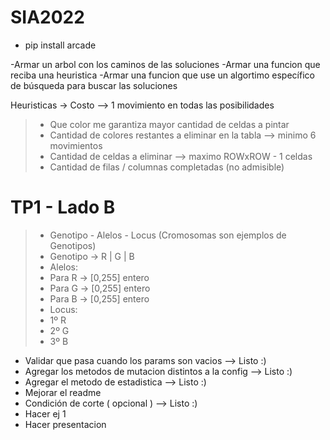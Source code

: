 # SIA2022

- pip install arcade



-Armar un arbol con los caminos de las soluciones
-Armar una funcion que reciba una heuristica
-Armar una funcion que use un algortimo específico 
 de búsqueda para buscar las soluciones

Heuristicas -> Costo --> 1 movimiento en todas las posibilidades
>- Que color me garantiza mayor cantidad de celdas a pintar
>- Cantidad de colores restantes a eliminar en la tabla --> minimo 6 movimientos
>- Cantidad de celdas a eliminar --> maximo ROWxROW - 1 celdas
>- Cantidad de filas / columnas completadas (no admisible)

# TP1 - Lado B
>- Genotipo - Alelos - Locus (Cromosomas son ejemplos de Genotipos)
>- Genotipo -> R | G | B
>- Alelos:
>  - Para R -> [0,255] entero
>  - Para G -> [0,255] entero
>  - Para B -> [0,255] entero
>- Locus:
>  - 1º R
>  - 2º G
>  - 3º B

- Validar que pasa cuando los params son vacios --> Listo :)
- Agregar los metodos de mutacion distintos a la config --> Listo :)
- Agregar el metodo de estadistica --> Listo :)
- Mejorar el readme 
- Condición de corte ( opcional ) --> Listo :)
- Hacer ej 1
- Hacer presentacion